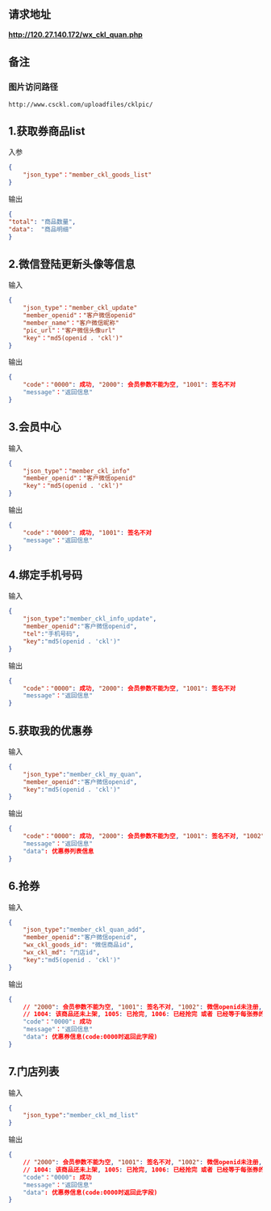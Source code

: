## 请求地址
**http://120.27.140.172/wx_ckl_quan.php**
## 备注
### 图片访问路径
```url
http://www.csckl.com/uploadfiles/cklpic/
```
## 1.获取券商品list
入参
```json
{
    "json_type"："member_ckl_goods_list"
}
```
输出
```json
{
"total": "商品数量",
"data":  "商品明细"
}
```

## 2.微信登陆更新头像等信息
输入
```json
{
    "json_type"："member_ckl_update"
    "member_openid"："客户微信openid"
    "member_name"："客户微信昵称"
    "pic_url"："客户微信头像url"
    "key"："md5(openid . 'ckl')"
}
```
输出
```json
{
    "code"："0000": 成功, "2000": 会员参数不能为空, "1001": 签名不对
    "message"："返回信息"
}
```

## 3.会员中心
输入
```json
{
    "json_type"："member_ckl_info"
    "member_openid"："客户微信openid"
    "key"："md5(openid . 'ckl')"
}
```
输出
```json
{
    "code"："0000": 成功, "1001": 签名不对
    "message"："返回信息"
}
```

## 4.绑定手机号码
输入
```json
{
    "json_type":"member_ckl_info_update",
    "member_openid":"客户微信openid",
    "tel":"手机号码",
    "key":"md5(openid . 'ckl')"
}
```
输出
```json
{
    "code"："0000": 成功, "2000": 会员参数不能为空, "1001": 签名不对
    "message"："返回信息"
}
```

## 5.获取我的优惠券
输入
```json
{
    "json_type":"member_ckl_my_quan",
    "member_openid":"客户微信openid",
    "key":"md5(openid . 'ckl')"
}
```
输出
```json
{
    "code"："0000": 成功, "2000": 会员参数不能为空, "1001": 签名不对, "1002": 微信openid未注册
    "message"："返回信息"
    "data": 优惠券列表信息
}
```

## 6.抢券
输入
```json
{
    "json_type":"member_ckl_quan_add",
    "member_openid":"客户微信openid",
    "wx_ckl_goods_id": "微信商品id",
    "wx_ckl_md": "门店id",
    "key":"md5(openid . 'ckl')"
}
```
输出
```json
{
    // "2000": 会员参数不能为空, "1001": 签名不对, "1002": 微信openid未注册, 1003: 没有该商品,
    // 1004: 该商品还未上架, 1005: 已抢完, 1006: 已经抢完 或者 已经等于每张券的限定个人抢购数量不能再抢
    "code"："0000": 成功 
    "message"："返回信息"
    "data": 优惠券信息(code:0000时返回此字段)
}
```

## 7.门店列表
输入
```json
{
    "json_type":"member_ckl_md_list"
}
```
输出
```json
{
    // "2000": 会员参数不能为空, "1001": 签名不对, "1002": 微信openid未注册, 1003: 没有该商品,
    // 1004: 该商品还未上架, 1005: 已抢完, 1006: 已经抢完 或者 已经等于每张券的限定个人抢购数量不能再抢
    "code"："0000": 成功 
    "message"："返回信息"
    "data": 优惠券信息(code:0000时返回此字段)
}
```
